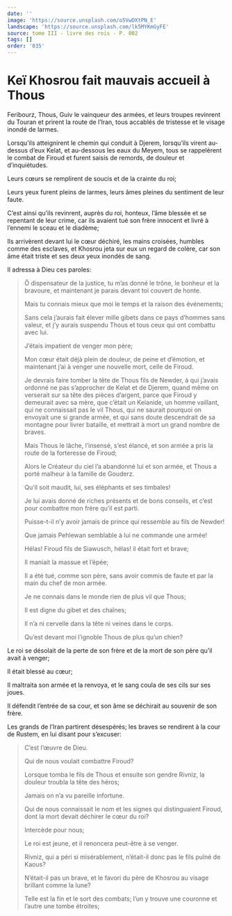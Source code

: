 ```yaml
---
date: ''
image: 'https://source.unsplash.com/o5VwDXtPN_E'
landscape: 'https://source.unsplash.com/lk5MYKmGyFE'
source: tome III - livre des rois - P. 002
tags: []
order: '035'
---
```


# Keï Khosrou fait mauvais accueil à Thous

Feribourz, Thous, Guiv le vainqueur des armées, et leurs troupes revinrent du Touran et prirent la route de l’Iran, tous accablés de tristesse et le visage inondé de larmes.

Lorsqu’ils atteignirent le chemin qui conduit à Djerem, lorsqu’ils virent au-dessus d’eux Kelat, et au-dessous les eaux du Meyem, tous se rappelèrent le combat de Firoud et furent saisis de remords, de douleur et d’inquiétudes.

Leurs cœurs se remplirent de soucis et de la crainte du roi;

Leurs yeux furent pleins de larmes, leurs âmes pleines du sentiment de leur faute.

C’est ainsi qu’ils revinrent, auprès du roi, honteux, l’âme blessée et se repentant de leur crime, car ils avaient tué son frère innocent et livré à l’ennemi le sceau et le diadème;

Ils arrivèrent devant lui le cœur déchiré, les mains croisées, humbles comme des esclaves, et Khosrou jeta sur eux un regard de colère, car son âme était triste et ses deux yeux inondés de sang.

Il adressa à Dieu ces paroles:

> Ô dispensateur de la justice, tu m’as donné le trône, le bonheur et la bravoure, et maintenant je parais devant toi couvert de honte.
>
> Mais tu connais mieux que moi le temps et la raison des événements;
>
> Sans cela j’aurais fait élever mille gibets dans ce pays d’hommes sans valeur, et j’y aurais suspendu Thous et tous ceux qui ont combattu avec lui.
>
> J’étais impatient de venger mon père;
>
> Mon cœur était déjà plein de douleur, de peine et d’émotion, et maintenant j’ai à venger une nouvelle mort, celle de Firoud.
>
> Je devrais faire tomber la tête de Thous fils de Newder, à qui j’avais ordonné ne pas s’approcher de Kelat et de Djerem, quand même on verserait sur sa tête des pièces d’argent, parce que Firoud y demeurait avec sa mère, que c’était un Keïanide, un homme vaillant, qui ne connaissait pas le vil Thous, qui ne saurait pourquoi on envoyait une si grande armée, et qui sans doute descendrait de sa montagne pour livrer bataille, et mettrait à mort un grand nombre de braves.
>
> Mais Thous le lâche, l’insensé, s’est élancé, et son armée a pris la route de la forteresse de Firoud;
>
> Alors le Créateur du ciel l’a abandonné lui et son armée, et Thous a porté malheur à la famille de Gouderz.
>
> Qu’il soit maudit, lui, ses éléphants et ses timbales!
>
> Je lui avais donné de riches présents et de bons conseils, et c’est pour combattre mon frère qu’il est parti.
>
> Puisse-t-il n’y avoir jamais de prince qui ressemble au fils de Newder!
>
> Que jamais Pehlewan semblable à lui ne commande une armée!
>
> Hélas! Firoud fils de Siawusch, hélas! il était fort et brave;
>
> Il maniait la massue et l’épée;
>
> Il a été tué, comme son père, sans avoir commis de faute et par la main du chef de mon armée.
>
> Je ne connais dans le monde rien de plus vil que Thous;
>
> Il est digne du gibet et des chaînes;
>
> Il n’a ni cervelle dans la tête ni veines dans le corps.
>
> Qu’est devant moi l’ignoble Thous de plus qu’un chien?

Le roi se désolait de la perte de son frère et de la mort de son père qu’il avait à venger;

Il était blessé au cœur;

Il maltraita son armée et la renvoya, et le sang coula de ses cils sur ses joues.

Il défendit l’entrée de sa cour, et son âme se déchirait au souvenir de son frère.

Les grands de l’Iran partirent désespérés; les braves se rendirent à la cour de Rustem, en lui disant pour s’excuser:

> C’est l’œuvre de Dieu.
>
> Qui de nous voulait combattre Firoud?
>
> Lorsque tomba le fils de Thous et ensuite son gendre Rivniz, la douleur troubla la tête des héros;
>
> Jamais on n’a vu pareille infortune.
>
> Qui de nous connaissait le nom et les signes qui distinguaient Firoud, dont la mort devait déchirer le cœur du roi?
>
> Intercède pour nous;
>
> Le roi est jeune, et il renoncera peut-être à se venger.
>
> Rivniz, qui a péri si misérablement, n’était-il donc pas le fils puîné de Kaous?
>
> N’était-il pas un brave, et le favori du père de Khosrou au visage brillant comme la lune?
>
> Telle est la fin et le sort des combats; l’un y trouve une couronne et l’autre une tombe étroites;
